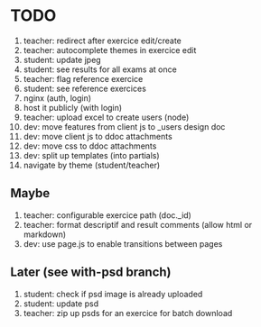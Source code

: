 # TODO

1. teacher: redirect after exercice edit/create
1. teacher: autocomplete themes in exercice edit
1. student: update jpeg
1. student: see results for all exams at once
1. teacher: flag reference exercice
1. student: see reference exercices
1. nginx (auth, login)
1. host it publicly (with login)
1. teacher: upload excel to create users (node)
1. dev: move features from client js to _users design doc
1. dev: move client js to ddoc attachments
1. dev: move css to ddoc attachments
1. dev: split up templates (into partials)
1. navigate by theme (student/teacher)

## Maybe
1. teacher: configurable exercice path (doc._id)
1. teacher: format descriptif and result comments (allow html or markdown)
1. dev: use page.js to enable transitions between pages

## Later (see with-psd branch)
1. student: check if psd image is already uploaded
1. student: update psd
1. teacher: zip up psds for an exercice for batch download
